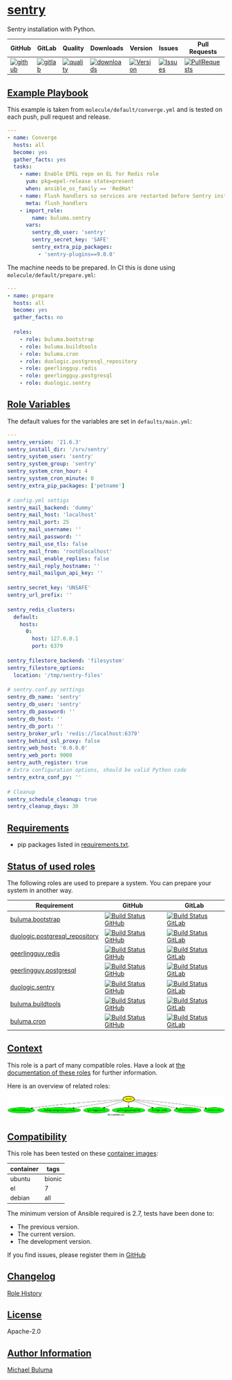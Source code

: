 # [sentry](#sentry)

Sentry installation with Python.

|GitHub|GitLab|Quality|Downloads|Version|Issues|Pull Requests|
|------|------|-------|---------|-------|------|-------------|
|[![github](https://github.com/buluma/ansible-role-sentry/workflows/Ansible%20Molecule/badge.svg)](https://github.com/buluma/ansible-role-sentry/actions)|[![gitlab](https://gitlab.com/buluma/ansible-role-sentry/badges/master/pipeline.svg)](https://gitlab.com/buluma/ansible-role-sentry)|[![quality](https://img.shields.io/ansible/quality/)](https://galaxy.ansible.com/buluma/sentry)|[![downloads](https://img.shields.io/ansible/role/d/)](https://galaxy.ansible.com/buluma/sentry)|[![Version](https://img.shields.io/github/release/buluma/ansible-role-sentry.svg)](https://github.com/buluma/ansible-role-sentry/releases/)|[![Issues](https://img.shields.io/github/issues/buluma/ansible-role-sentry.svg)](https://github.com/buluma/ansible-role-sentry/issues/)|[![PullRequests](https://img.shields.io/github/issues-pr-closed-raw/buluma/ansible-role-sentry.svg)](https://github.com/buluma/ansible-role-sentry/pulls/)|

## [Example Playbook](#example-playbook)

This example is taken from `molecule/default/converge.yml` and is tested on each push, pull request and release.
```yaml
---
- name: Converge
  hosts: all
  become: yes
  gather_facts: yes
  tasks:
    - name: Enable EPEL repo on EL for Redis role
      yum: pkg=epel-release state=present
      when: ansible_os_family == 'RedHat'
    - name: Flush handlers so services are restarted before Sentry installation
      meta: flush_handlers
    - import_role:
        name: buluma.sentry
      vars:
        sentry_db_user: 'sentry'
        sentry_secret_key: 'SAFE'
        sentry_extra_pip_packages:
          - 'sentry-plugins==9.0.0'
```

The machine needs to be prepared. In CI this is done using `molecule/default/prepare.yml`:
```yaml
---
- name: prepare
  hosts: all
  become: yes
  gather_facts: no

  roles:
    - role: buluma.bootstrap
    - role: buluma.buildtools
    - role: buluma.cron
    - role: duologic.postgresql_repository
    - role: geerlingguy.redis
    - role: geerlingguy.postgresql
    - role: duologic.sentry
```


## [Role Variables](#role-variables)

The default values for the variables are set in `defaults/main.yml`:
```yaml
---
sentry_version: '21.6.3'
sentry_install_dir: '/srv/sentry'
sentry_system_user: 'sentry'
sentry_system_group: 'sentry'
sentry_system_cron_hour: 4
sentry_system_cron_minute: 0
sentry_extra_pip_packages: ['petname']

# config.yml settigs
sentry_mail_backend: 'dummy'
sentry_mail_host: 'localhost'
sentry_mail_port: 25
sentry_mail_username: ''
sentry_mail_password: ''
sentry_mail_use_tls: false
sentry_mail_from: 'root@localhost'
sentry_mail_enable_replies: false
sentry_mail_reply_hostname: ''
sentry_mail_mailgun_api_key: ''

sentry_secret_key: 'UNSAFE'
sentry_url_prefix: ''

sentry_redis_clusters:
  default:
    hosts:
      0:
        host: 127.0.0.1
        port: 6379

sentry_filestore_backend: 'filesystem'
sentry_filestore_options:
  location: '/tmp/sentry-files'

# sentry.conf.py settings
sentry_db_name: 'sentry'
sentry_db_user: 'sentry'
sentry_db_password: ''
sentry_db_host: ''
sentry_db_port: ''
sentry_broker_url: 'redis://localhost:6379'
sentry_behind_ssl_proxy: false
sentry_web_host: '0.0.0.0'
sentry_web_port: 9000
sentry_auth_register: true
# Extra configuration options, should be valid Python code
sentry_extra_conf_py: ''

# Cleanup
sentry_schedule_cleanup: true
sentry_cleanup_days: 30
```

## [Requirements](#requirements)

- pip packages listed in [requirements.txt](https://github.com/buluma/ansible-role-sentry/blob/main/requirements.txt).

## [Status of used roles](#status-of-requirements)

The following roles are used to prepare a system. You can prepare your system in another way.

| Requirement | GitHub | GitLab |
|-------------|--------|--------|
|[buluma.bootstrap](https://galaxy.ansible.com/buluma/bootstrap)|[![Build Status GitHub](https://github.com/buluma/ansible-role-bootstrap/workflows/Ansible%20Molecule/badge.svg)](https://github.com/buluma/ansible-role-bootstrap/actions)|[![Build Status GitLab ](https://gitlab.com/buluma/ansible-role-bootstrap/badges/master/pipeline.svg)](https://gitlab.com/buluma/ansible-role-bootstrap)|
|[duologic.postgresql_repository](https://galaxy.ansible.com/buluma/duologic.postgresql_repository)|[![Build Status GitHub](https://github.com/buluma/duologic.postgresql_repository/workflows/Ansible%20Molecule/badge.svg)](https://github.com/buluma/duologic.postgresql_repository/actions)|[![Build Status GitLab ](https://gitlab.com/buluma/duologic.postgresql_repository/badges/master/pipeline.svg)](https://gitlab.com/buluma/duologic.postgresql_repository)|
|[geerlingguy.redis](https://galaxy.ansible.com/buluma/geerlingguy.redis)|[![Build Status GitHub](https://github.com/buluma/geerlingguy.redis/workflows/Ansible%20Molecule/badge.svg)](https://github.com/buluma/geerlingguy.redis/actions)|[![Build Status GitLab ](https://gitlab.com/buluma/geerlingguy.redis/badges/master/pipeline.svg)](https://gitlab.com/buluma/geerlingguy.redis)|
|[geerlingguy.postgresql](https://galaxy.ansible.com/buluma/geerlingguy.postgresql)|[![Build Status GitHub](https://github.com/buluma/geerlingguy.postgresql/workflows/Ansible%20Molecule/badge.svg)](https://github.com/buluma/geerlingguy.postgresql/actions)|[![Build Status GitLab ](https://gitlab.com/buluma/geerlingguy.postgresql/badges/master/pipeline.svg)](https://gitlab.com/buluma/geerlingguy.postgresql)|
|[duologic.sentry](https://galaxy.ansible.com/buluma/duologic.sentry)|[![Build Status GitHub](https://github.com/buluma/duologic.sentry/workflows/Ansible%20Molecule/badge.svg)](https://github.com/buluma/duologic.sentry/actions)|[![Build Status GitLab ](https://gitlab.com/buluma/duologic.sentry/badges/master/pipeline.svg)](https://gitlab.com/buluma/duologic.sentry)|
|[buluma.buildtools](https://galaxy.ansible.com/buluma/buildtools)|[![Build Status GitHub](https://github.com/buluma/ansible-role-buildtools/workflows/Ansible%20Molecule/badge.svg)](https://github.com/buluma/ansible-role-buildtools/actions)|[![Build Status GitLab ](https://gitlab.com/buluma/ansible-role-buildtools/badges/master/pipeline.svg)](https://gitlab.com/buluma/ansible-role-buildtools)|
|[buluma.cron](https://galaxy.ansible.com/buluma/cron)|[![Build Status GitHub](https://github.com/buluma/ansible-role-cron/workflows/Ansible%20Molecule/badge.svg)](https://github.com/buluma/ansible-role-cron/actions)|[![Build Status GitLab ](https://gitlab.com/buluma/ansible-role-cron/badges/master/pipeline.svg)](https://gitlab.com/buluma/ansible-role-cron)|

## [Context](#context)

This role is a part of many compatible roles. Have a look at [the documentation of these roles](https://buluma.github.io/) for further information.

Here is an overview of related roles:

![dependencies](https://raw.githubusercontent.com/buluma/ansible-role-sentry/png/requirements.png "Dependencies")

## [Compatibility](#compatibility)

This role has been tested on these [container images](https://hub.docker.com/u/buluma):

|container|tags|
|---------|----|
|ubuntu|bionic|
|el|7|
|debian|all|

The minimum version of Ansible required is 2.7, tests have been done to:

- The previous version.
- The current version.
- The development version.



If you find issues, please register them in [GitHub](https://github.com/buluma/ansible-role-sentry/issues)

## [Changelog](#changelog)

[Role History](https://github.com/buluma/ansible-role-sentry/blob/master/CHANGELOG.md)

## [License](#license)

Apache-2.0

## [Author Information](#author-information)

[Michael Buluma](https://buluma.github.io/)

